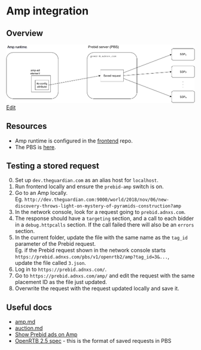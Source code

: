 # Amp integration

## Overview

![Diagram](Amp.png)  
<a href="https://www.draw.io/#Uhttps%3A%2F%2Fgithub.com%2Fguardian%2Fprebid-server%2Famp%2FAmp.png" target="_blank">Edit</a>

## Resources
* Amp runtime is configured in the [frontend](https://github.com/guardian/frontend) repo.
* The PBS is [here](https://prebid.adnxs.com/).

## Testing a stored request
0. Set up `dev.theguardian.com` as an alias host for `localhost`.
0. Run frontend locally and ensure the `prebid-amp` switch is on.
0. Go to an Amp locally.  
   Eg. `http://dev.theguardian.com:9000/world/2018/nov/06/new-discovery-throws-light-on-mystery-of-pyramids-construction?amp`
0. In the network console, look for a request going to `prebid.adnxs.com`.
0. The response should have a `targeting` section, and a call to each bidder in a `debug.httpcalls` section.  If the call failed there will also be an `errors` section.
0. In the current folder, update the file with the same name as the `tag_id` parameter of the Prebid request.  
   Eg. if the Prebid request shown in the network console starts `https://prebid.adnxs.com/pbs/v1/openrtb2/amp?tag_id=3&...`,  
   update the file called `3.json`.
0. Log in to `https://prebid.adnxs.com/`.
0. Go to `https://prebid.adnxs.com/amp/` and edit the request with the same placement ID as the file just updated.
0. Overwrite the request with the request updated locally and save it.

## Useful docs
* [amp.md](../docs/endpoints/openrtb2/amp.md)
* [auction.md](../docs/endpoints/openrtb2/auction.md)
* [Show Prebid ads on Amp](http://prebid.org/dev-docs/show-prebid-ads-on-amp-pages.html)
* [OpenRTB 2.5 spec](https://www.iab.com/wp-content/uploads/2016/03/OpenRTB-API-Specification-Version-2-5-FINAL.pdf) - this is the format of saved requests in PBS
